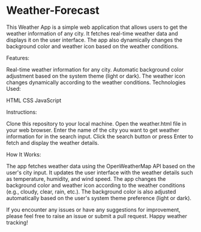 # Weather-Forecast

This Weather App is a simple web application that allows users to get the weather information of any city. It fetches real-time weather data and displays it on the user interface. The app also dynamically changes the background color and weather icon based on the weather conditions.

Features:

Real-time weather information for any city.
Automatic background color adjustment based on the system theme (light or dark).
The weather icon changes dynamically according to the weather conditions.
Technologies Used:

HTML
CSS
JavaScript

Instructions:

Clone this repository to your local machine.
Open the weather.html file in your web browser.
Enter the name of the city you want to get weather information for in the search input.
Click the search button or press Enter to fetch and display the weather details.

How It Works:

The app fetches weather data using the OpenWeatherMap API based on the user's city input.
It updates the user interface with the weather details such as temperature, humidity, and wind speed.
The app changes the background color and weather icon according to the weather conditions (e.g., cloudy, clear, rain, etc.).
The background color is also adjusted automatically based on the user's system theme preference (light or dark).

If you encounter any issues or have any suggestions for improvement, please feel free to raise an issue or submit a pull request. Happy weather tracking!
